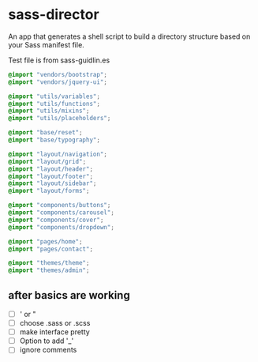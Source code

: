 sass-director
=============

An app that generates a shell script to build a directory structure based on your Sass manifest file.

Test file is from sass-guidlin.es

```scss
@import "vendors/bootstrap";
@import "vendors/jquery-ui";

@import "utils/variables";
@import "utils/functions";
@import "utils/mixins";
@import "utils/placeholders";

@import "base/reset";
@import "base/typography";

@import "layout/navigation";
@import "layout/grid";
@import "layout/header";
@import "layout/footer";
@import "layout/sidebar";
@import "layout/forms";

@import "components/buttons";
@import "components/carousel";
@import "components/cover";
@import "components/dropdown";

@import "pages/home";
@import "pages/contact";

@import "themes/theme";
@import "themes/admin";
```

after basics are working
---
- [ ] ' or "
- [ ] choose .sass or .scss
- [ ] make interface pretty
- [ ] Option to add '_'
- [ ] ignore comments